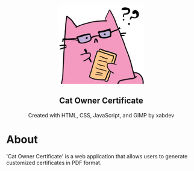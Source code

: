 

<p align="center"><img src="logo.png" width="230" height="210" alt="Michi logo"></p>


<h2 align="center">Cat Owner Certificate</h2>

<p align="center">Created with HTML, CSS, JavaScript, and GIMP by xabdev</p>




# About

'Cat Owner Certificate' is a web application that allows users to generate customized certificates in PDF format.